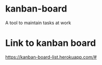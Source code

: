 # kanban-board
A tool to maintain tasks at work

# Link to kanban board
https://kanban-board-list.herokuapp.com/#
